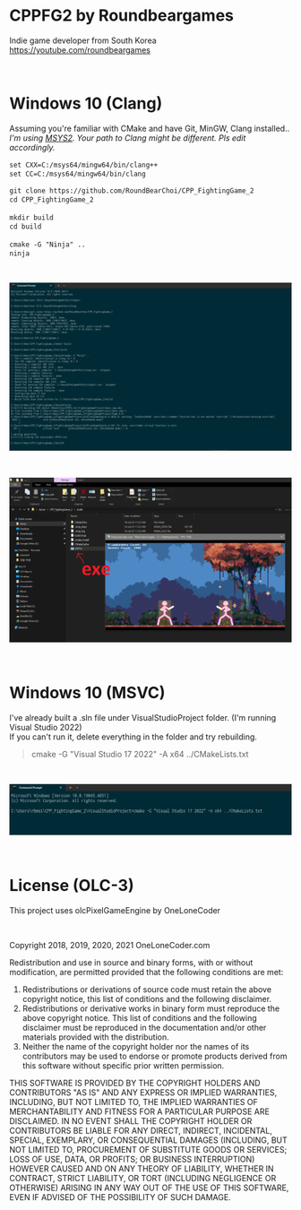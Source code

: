 # CPPFG2 by Roundbeargames

Indie game developer from South Korea
<br>
https://youtube.com/roundbeargames

<br>

# Windows 10 (Clang)

Assuming you're familiar with CMake and have Git, MinGW, Clang installed..
<br>
*I'm using [MSYS2](https://www.msys2.org/). Your path to Clang might be different. Pls edit accordingly.*

```
set CXX=C:/msys64/mingw64/bin/clang++
set CC=C:/msys64/mingw64/bin/clang
```

```
git clone https://github.com/RoundBearChoi/CPP_FightingGame_2
cd CPP_FightingGame_2

mkdir build
cd build

cmake -G "Ninja" ..
ninja
```
<br>

![successful build](Screenshots/successful_build_clang.png)

<br>

![running_clang](Screenshots/run_exe_file.png)

<br>

# Windows 10 (MSVC)

I've already built a .sln file under VisualStudioProject folder. (I'm running Visual Studio 2022)
<br>
If you can't run it, delete everything in the folder and try rebuilding.
<br>
> cmake -G "Visual Studio 17 2022" -A x64 ../CMakeLists.txt

<br>

![build_sln](Screenshots/building_sln_file.png)

<br>

# License (OLC-3)

This project uses olcPixelGameEngine by OneLoneCoder

<br>

Copyright 2018, 2019, 2020, 2021 OneLoneCoder.com

Redistribution and use in source and binary forms, with or without modification, are permitted provided that the following conditions are met:

1. Redistributions or derivations of source code must retain the above copyright notice, this list of conditions and the following disclaimer.
2. Redistributions or derivative works in binary form must reproduce the above copyright notice. This list of conditions and the following disclaimer must be reproduced in the documentation and/or other materials provided with the distribution.
3. Neither the name of the copyright holder nor the names of its contributors may be used to endorse or promote products derived from this software without specific prior written permission.

THIS SOFTWARE IS PROVIDED BY THE COPYRIGHT HOLDERS AND CONTRIBUTORS "AS IS" AND ANY EXPRESS OR IMPLIED WARRANTIES, INCLUDING, BUT NOT LIMITED TO, THE IMPLIED WARRANTIES OF MERCHANTABILITY AND FITNESS FOR A PARTICULAR PURPOSE ARE DISCLAIMED. IN NO EVENT SHALL THE COPYRIGHT HOLDER OR CONTRIBUTORS BE LIABLE FOR ANY DIRECT, INDIRECT, INCIDENTAL, SPECIAL, EXEMPLARY, OR CONSEQUENTIAL DAMAGES (INCLUDING, BUT NOT LIMITED TO, PROCUREMENT OF SUBSTITUTE GOODS OR SERVICES; LOSS OF USE, DATA, OR PROFITS; OR BUSINESS INTERRUPTION) HOWEVER CAUSED AND ON ANY THEORY OF LIABILITY, WHETHER IN CONTRACT, STRICT LIABILITY, OR TORT (INCLUDING NEGLIGENCE OR OTHERWISE) ARISING IN ANY WAY OUT OF THE USE OF THIS SOFTWARE, EVEN IF ADVISED OF THE POSSIBILITY OF SUCH DAMAGE.
